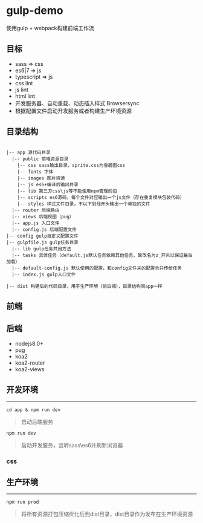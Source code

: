 <!--
 * @Description: In User Settings Edit
 * @Author: your name
 * @Date: 2019-08-30 16:03:24
 * @LastEditTime: 2019-09-17 17:13:00
 * @LastEditors: Please set LastEditors
 -->
 
# gulp-demo
使用gulp + webpack构建前端工作流

## 目标

- sass => css
- es6|7 => js
- typescript => js
- css lint
- js lint
- html lint
- 开发服务器、自动重载、动态插入样式 Browsersync
- 根据配置文件启动开发服务或者构建生产环境资源

## 目录结构
```

|-- app 源代码目录
  |-- public 前端资源目录
    |-- css sass输出目录，sprite.css为雪碧图css
    |-- fonts 字体
    |-- images 图片资源
    |-- js es6+编译后输出目录
    |-- lib 第三方css\js等不能使用npm管理的包
    |-- scripts es6源码，每个文件对应输出一个js文件（存在重复模块包装代码）
    |-- styles 样式文件目录，不以下划线开头输出一个单独的文件
  |-- router 后端路由
  |-- views 后端视图（pug）
  |-- app.js 入口文件
  |-- config.js 后端配置文件
|-- config gulp自定义配置文件
|-- gulpfile.js gulp任务目录
  |-- lib gulp任务共用方法
  |-- tasks 具体任务（default.js默认任务依赖其他任务，故改名为z_开头以保证最后加载）
  |-- default-config.js 默认使用的配置，和config文件夹的配置合并传给任务
  |-- index.js gulp入口文件

|-- dist 构建后的代码目录，用于生产环境（前后端），目录结构同app一样
```

## 前端

## 后端

- nodejs8.0+
- pug
- koa2
- koa2-router
- koa2-views

## 开发环境
---

`cd app & npm run dev`

> 启动后端服务

`npm run dev`

> 启动开发服务，监听sass\es6并刷新浏览器

### css


## 生产环境
---

`npm run prod`

> 将所有资源打包压缩优化后到dist目录，dist目录作为发布在生产环境资源



